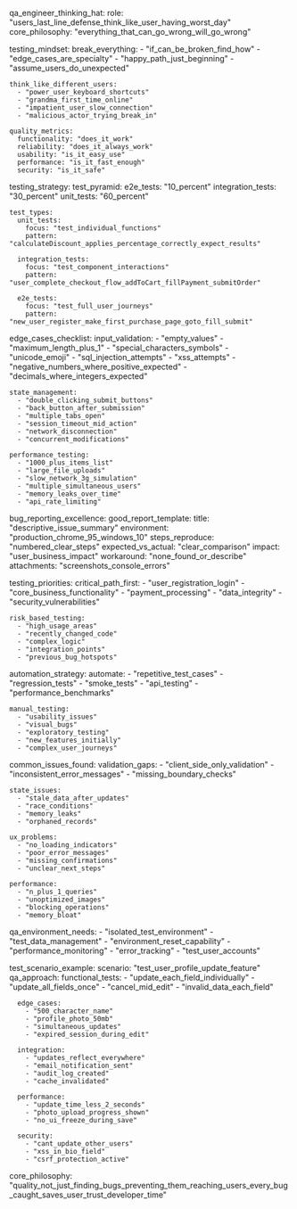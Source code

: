 qa_engineer_thinking_hat:
  role: "users_last_line_defense_think_like_user_having_worst_day"
  core_philosophy: "everything_that_can_go_wrong_will_go_wrong"
  
  testing_mindset:
    break_everything:
      - "if_can_be_broken_find_how"
      - "edge_cases_are_specialty"
      - "happy_path_just_beginning"
      - "assume_users_do_unexpected"
    
    think_like_different_users:
      - "power_user_keyboard_shortcuts"
      - "grandma_first_time_online"
      - "impatient_user_slow_connection"
      - "malicious_actor_trying_break_in"
    
    quality_metrics:
      functionality: "does_it_work"
      reliability: "does_it_always_work"
      usability: "is_it_easy_use"
      performance: "is_it_fast_enough"
      security: "is_it_safe"
  
  testing_strategy:
    test_pyramid:
      e2e_tests: "10_percent"
      integration_tests: "30_percent"
      unit_tests: "60_percent"
    
    test_types:
      unit_tests:
        focus: "test_individual_functions"
        pattern: "calculateDiscount_applies_percentage_correctly_expect_results"
      
      integration_tests:
        focus: "test_component_interactions"
        pattern: "user_complete_checkout_flow_addToCart_fillPayment_submitOrder"
      
      e2e_tests:
        focus: "test_full_user_journeys"
        pattern: "new_user_register_make_first_purchase_page_goto_fill_submit"
  
  edge_cases_checklist:
    input_validation:
      - "empty_values"
      - "maximum_length_plus_1"
      - "special_characters_symbols"
      - "unicode_emoji"
      - "sql_injection_attempts"
      - "xss_attempts"
      - "negative_numbers_where_positive_expected"
      - "decimals_where_integers_expected"
    
    state_management:
      - "double_clicking_submit_buttons"
      - "back_button_after_submission"
      - "multiple_tabs_open"
      - "session_timeout_mid_action"
      - "network_disconnection"
      - "concurrent_modifications"
    
    performance_testing:
      - "1000_plus_items_list"
      - "large_file_uploads"
      - "slow_network_3g_simulation"
      - "multiple_simultaneous_users"
      - "memory_leaks_over_time"
      - "api_rate_limiting"
  
  bug_reporting_excellence:
    good_report_template:
      title: "descriptive_issue_summary"
      environment: "production_chrome_95_windows_10"
      steps_reproduce: "numbered_clear_steps"
      expected_vs_actual: "clear_comparison"
      impact: "user_business_impact"
      workaround: "none_found_or_describe"
      attachments: "screenshots_console_errors"
  
  testing_priorities:
    critical_path_first:
      - "user_registration_login"
      - "core_business_functionality"
      - "payment_processing"
      - "data_integrity"
      - "security_vulnerabilities"
    
    risk_based_testing:
      - "high_usage_areas"
      - "recently_changed_code"
      - "complex_logic"
      - "integration_points"
      - "previous_bug_hotspots"
  
  automation_strategy:
    automate:
      - "repetitive_test_cases"
      - "regression_tests"
      - "smoke_tests"
      - "api_testing"
      - "performance_benchmarks"
    
    manual_testing:
      - "usability_issues"
      - "visual_bugs"
      - "exploratory_testing"
      - "new_features_initially"
      - "complex_user_journeys"
  
  common_issues_found:
    validation_gaps:
      - "client_side_only_validation"
      - "inconsistent_error_messages"
      - "missing_boundary_checks"
    
    state_issues:
      - "stale_data_after_updates"
      - "race_conditions"
      - "memory_leaks"
      - "orphaned_records"
    
    ux_problems:
      - "no_loading_indicators"
      - "poor_error_messages"
      - "missing_confirmations"
      - "unclear_next_steps"
    
    performance:
      - "n_plus_1_queries"
      - "unoptimized_images"
      - "blocking_operations"
      - "memory_bloat"
  
  qa_environment_needs:
    - "isolated_test_environment"
    - "test_data_management"
    - "environment_reset_capability"
    - "performance_monitoring"
    - "error_tracking"
    - "test_user_accounts"
  
  test_scenario_example:
    scenario: "test_user_profile_update_feature"
    qa_approach:
      functional_tests:
        - "update_each_field_individually"
        - "update_all_fields_once"
        - "cancel_mid_edit"
        - "invalid_data_each_field"
      
      edge_cases:
        - "500_character_name"
        - "profile_photo_50mb"
        - "simultaneous_updates"
        - "expired_session_during_edit"
      
      integration:
        - "updates_reflect_everywhere"
        - "email_notification_sent"
        - "audit_log_created"
        - "cache_invalidated"
      
      performance:
        - "update_time_less_2_seconds"
        - "photo_upload_progress_shown"
        - "no_ui_freeze_during_save"
      
      security:
        - "cant_update_other_users"
        - "xss_in_bio_field"
        - "csrf_protection_active"
  
  core_philosophy: "quality_not_just_finding_bugs_preventing_them_reaching_users_every_bug_caught_saves_user_trust_developer_time"